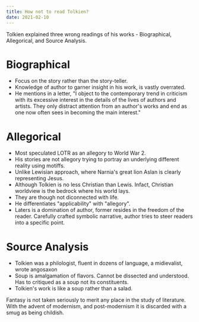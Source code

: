 ```yaml
---
title: How not to read Tolkien?
date: 2021-02-10
---
```


Tolkien explained three wrong readings of his works - Biographical, Allegorical, and Source Analysis.

# Biographical

- Focus on the story rather than the story-teller.
- Knowledge of author to garner insight in his work, is vastly overrated.
- He mentions in a letter, "I object to the contemporary trend in criticism with its excessive interest in the details of the lives of authors and artists. They only distract attention from an author's works and end as one now often sees in becoming the main interest."

# Allegorical

- Most speculated LOTR as an allegory to World War 2.
- His stories are not allegory trying to portray an underlying different reality using motiffs.
- Unlike Lewisian approach, where Narnia's great lion Aslan is clearly representing Jesus.
- Although Tolkien is no less Christian than Lewis. Infact, Christian worldview is the bedrock where his world lays.
- They are though not diconnected with life.
- He differentiates "applicability" with "allegory".
- Laters is a domination of author, former resides in the freedom of the reader. Carefully crafted symbolic narrative, author tries to steer readers into a specific point.

# Source Analysis

- Tolkien was a philologist, fluent in dozens of language, a midievalist, wrote angosaxon
- Soup is amalgamation of flavors. Cannot be dissected and understood. Has to critiqued as a soup not its constituents.
- Tolkien's work is like a soup rather than a salad.

Fantasy is not taken seriously to merit any place in the study of literature. With the advent of modernism, and post-modernism it is discarded with a smug as being childish.
